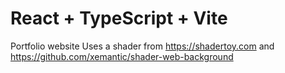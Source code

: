 # React + TypeScript + Vite

Portfolio website 
Uses a shader from https://shadertoy.com and https://github.com/xemantic/shader-web-background

